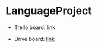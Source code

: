 # LanguageProject

- Trello board: [link](https://trello.com/invite/b/OGuY9Tc3/e586f24056c654611f09906b7f82659d/%D0%BF%D1%80%D0%BE%D0%B5%D0%BA%D1%82%D0%BD%D0%B0%D1%8F-%D1%80%D0%B0%D0%B1%D0%BE%D1%82%D0%B0)

- Drive board: [link](https://drive.google.com/drive/folders/1_cHzRQlkyHXOwyzFCXgqsnePsPzk1drp?usp=sharing)
